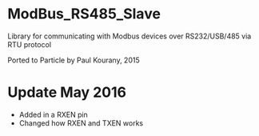 # ModBus_RS485_Slave

Library for communicating with Modbus devices over RS232/USB/485 via RTU protocol

Ported to Particle by Paul Kourany, 2015

# Update May 2016

- Added in a RXEN pin
- Changed how RXEN and TXEN works
